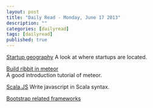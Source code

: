 ```yaml
---
layout: post
title: "Daily Read - Monday, June 17 2013"
description: ""
categories: [dailyread]
tags: [dailyread]
published: true
---
```

[Startup geography](http://www.theatlanticcities.com/jobs-and-economy/2013/06/new-global-start-cities/5144/)
A look at where startups are located.

<!--break-->

[Build ribbit in meteor](net.tutsplus.com/tutorials/javascript-ajax/building-ribbit-in-meteor/)  
A good introduction tutorial of meteor.

[Scala.JS](https://github.com/lampepfl/scala-js)
Write javascript in Scala syntax.

[Bootstrap related frameworks](http://www.sitepoint.com/top-10-front-end-development-frameworks)



